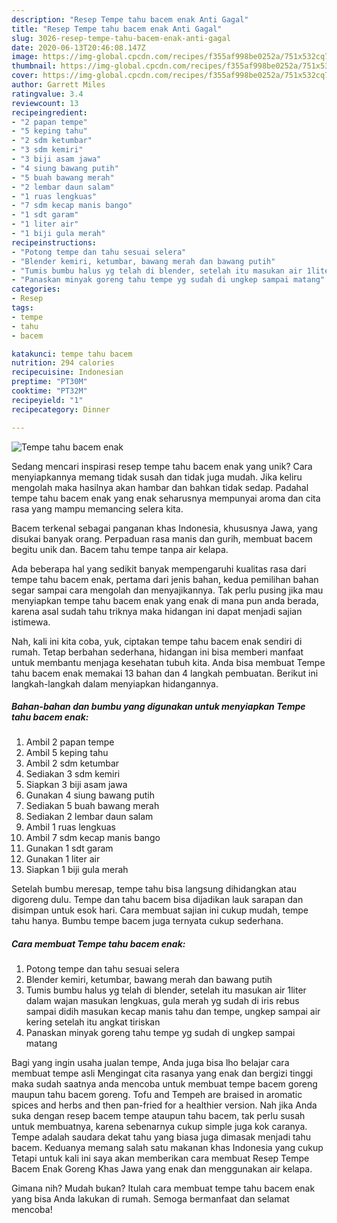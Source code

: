 ```yaml
---
description: "Resep Tempe tahu bacem enak Anti Gagal"
title: "Resep Tempe tahu bacem enak Anti Gagal"
slug: 3026-resep-tempe-tahu-bacem-enak-anti-gagal
date: 2020-06-13T20:46:08.147Z
image: https://img-global.cpcdn.com/recipes/f355af998be0252a/751x532cq70/tempe-tahu-bacem-enak-foto-resep-utama.jpg
thumbnail: https://img-global.cpcdn.com/recipes/f355af998be0252a/751x532cq70/tempe-tahu-bacem-enak-foto-resep-utama.jpg
cover: https://img-global.cpcdn.com/recipes/f355af998be0252a/751x532cq70/tempe-tahu-bacem-enak-foto-resep-utama.jpg
author: Garrett Miles
ratingvalue: 3.4
reviewcount: 13
recipeingredient:
- "2 papan tempe"
- "5 keping tahu"
- "2 sdm ketumbar"
- "3 sdm kemiri"
- "3 biji asam jawa"
- "4 siung bawang putih"
- "5 buah bawang merah"
- "2 lembar daun salam"
- "1 ruas lengkuas"
- "7 sdm kecap manis bango"
- "1 sdt garam"
- "1 liter air"
- "1 biji gula merah"
recipeinstructions:
- "Potong tempe dan tahu sesuai selera"
- "Blender kemiri, ketumbar, bawang merah dan bawang putih"
- "Tumis bumbu halus yg telah di blender, setelah itu masukan air 1liter dalam wajan masukan lengkuas, gula merah yg sudah di iris rebus sampai didih masukan kecap manis tahu dan tempe, ungkep sampai air kering setelah itu angkat tiriskan"
- "Panaskan minyak goreng tahu tempe yg sudah di ungkep sampai matang"
categories:
- Resep
tags:
- tempe
- tahu
- bacem

katakunci: tempe tahu bacem 
nutrition: 294 calories
recipecuisine: Indonesian
preptime: "PT30M"
cooktime: "PT32M"
recipeyield: "1"
recipecategory: Dinner

---
```



![Tempe tahu bacem enak](https://img-global.cpcdn.com/recipes/f355af998be0252a/751x532cq70/tempe-tahu-bacem-enak-foto-resep-utama.jpg)

Sedang mencari inspirasi resep tempe tahu bacem enak yang unik? Cara menyiapkannya memang tidak susah dan tidak juga mudah. Jika keliru mengolah maka hasilnya akan hambar dan bahkan tidak sedap. Padahal tempe tahu bacem enak yang enak seharusnya mempunyai aroma dan cita rasa yang mampu memancing selera kita.

Bacem terkenal sebagai panganan khas Indonesia, khususnya Jawa, yang disukai banyak orang. Perpaduan rasa manis dan gurih, membuat bacem begitu unik dan. Bacem tahu tempe tanpa air kelapa.

Ada beberapa hal yang sedikit banyak mempengaruhi kualitas rasa dari tempe tahu bacem enak, pertama dari jenis bahan, kedua pemilihan bahan segar sampai cara mengolah dan menyajikannya. Tak perlu pusing jika mau menyiapkan tempe tahu bacem enak yang enak di mana pun anda berada, karena asal sudah tahu triknya maka hidangan ini dapat menjadi sajian istimewa.


Nah, kali ini kita coba, yuk, ciptakan tempe tahu bacem enak sendiri di rumah. Tetap berbahan sederhana, hidangan ini bisa memberi manfaat untuk membantu menjaga kesehatan tubuh kita. Anda bisa membuat Tempe tahu bacem enak memakai 13 bahan dan 4 langkah pembuatan. Berikut ini langkah-langkah dalam menyiapkan hidangannya.

<!--inarticleads1-->

##### Bahan-bahan dan bumbu yang digunakan untuk menyiapkan Tempe tahu bacem enak:

1. Ambil 2 papan tempe
1. Ambil 5 keping tahu
1. Ambil 2 sdm ketumbar
1. Sediakan 3 sdm kemiri
1. Siapkan 3 biji asam jawa
1. Gunakan 4 siung bawang putih
1. Sediakan 5 buah bawang merah
1. Sediakan 2 lembar daun salam
1. Ambil 1 ruas lengkuas
1. Ambil 7 sdm kecap manis bango
1. Gunakan 1 sdt garam
1. Gunakan 1 liter air
1. Siapkan 1 biji gula merah


Setelah bumbu meresap, tempe tahu bisa langsung dihidangkan atau digoreng dulu. Tempe dan tahu bacem bisa dijadikan lauk sarapan dan disimpan untuk esok hari. Cara membuat sajian ini cukup mudah, tempe tahu hanya. Bumbu tempe bacem juga ternyata cukup sederhana. 

<!--inarticleads2-->

##### Cara membuat Tempe tahu bacem enak:

1. Potong tempe dan tahu sesuai selera
1. Blender kemiri, ketumbar, bawang merah dan bawang putih
1. Tumis bumbu halus yg telah di blender, setelah itu masukan air 1liter dalam wajan masukan lengkuas, gula merah yg sudah di iris rebus sampai didih masukan kecap manis tahu dan tempe, ungkep sampai air kering setelah itu angkat tiriskan
1. Panaskan minyak goreng tahu tempe yg sudah di ungkep sampai matang


Bagi yang ingin usaha jualan tempe, Anda juga bisa lho belajar cara membuat tempe asli Mengingat cita rasanya yang enak dan bergizi tinggi maka sudah saatnya anda mencoba untuk membuat tempe bacem goreng maupun tahu bacem goreng. Tofu and Tempeh are braised in aromatic spices and herbs and then pan-fried for a healthier version. Nah jika Anda suka dengan resep bacem tempe ataupun tahu bacem, tak perlu susah untuk membuatnya, karena sebenarnya cukup simple juga kok caranya. Tempe adalah saudara dekat tahu yang biasa juga dimasak menjadi tahu bacem. Keduanya memang salah satu makanan khas Indonesia yang cukup Tetapi untuk kali ini saya akan memberikan cara membuat Resep Tempe Bacem Enak Goreng Khas Jawa yang enak dan menggunakan air kelapa. 

Gimana nih? Mudah bukan? Itulah cara membuat tempe tahu bacem enak yang bisa Anda lakukan di rumah. Semoga bermanfaat dan selamat mencoba!
